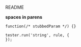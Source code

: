 <!-- computed-property-spacing -->
<!-- "space-in-parens" -->
<!-- "space-infix-ops" -->
  <!-- ConditionalExpression -->
  <!-- VariableDeclarator -->

<!-- better messages with data for: computed-property-spacing and space-in-parens -->

<!-- eslint src -->

README


**spaces in parens**

    function(/* stubbedParam */) {}

    tester.run('string', rule, {
    });
